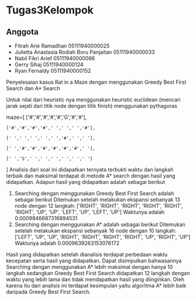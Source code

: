 # Tugas3Kelompok
## Anggota
- Fitrah Arie Ramadhan 05111940000025
- Julietta Anastasia Rodiah Boru Panjaitan 05111940000033
- Nabil Fikri Arief 05111940000086
- Gerry Sihaj 05111940000124
- Ryan Fernaldy 05111940000152

Penyelesaian kasus Rat in a Maze dengan menggunakan Greedy Best First Search dan A* Search

Untuk nilai dari heuristic nya menggunakan heuristic euclidean (mencari jarak sejati dari titik node dengan titik finish) menggunakan pythagoras

maze=[
    ['#','#','#','#','#','G','#','#'],
    
    ['#','#','#','#',' ',' ',' ','#'],
    
    [' ',' ',' ',' ',' ','#',' ',' '],
    
    [' ','#','#','#','#','#','#',' '],
    
    [' ','S',' ',' ',' ',' ',' ',' ']
]
Analisis dari soal ini didapatkan ternyata terbukti waktu dan langkah terbaik dan maksimal terdapat di metode A* search dengan hasil yang didapatkan.
Adapun hasil yang didapatkan adalah sebagai berikut 
1. Searching dengan menggunakan Greedy Best First Search adalah sebagai berikut Ditemukan setelah melakukan ekspansi sebanyak 13 node
dengan 12 langkah: ['RIGHT', 'RIGHT', 'RIGHT', 'RIGHT', 'RIGHT', 'RIGHT', 'UP', 'UP', 'LEFT', 'UP', 'LEFT', 'UP']
Waktunya adalah  0.0009846687316894531
2. Searching dengan menggunakan A* adalah sebagai berikut Ditemukan setelah melakukan ekspansi sebanyak 16 node
dengan 10 langkah: ['LEFT', 'UP', 'UP', 'RIGHT', 'RIGHT', 'RIGHT', 'RIGHT', 'UP', 'RIGHT', 'UP']
Waktunya adalah  0.0009639263153076172

Hasil yang didapatkan setelah dianalisis terdapat perbedaan waktu kecepatan serta hasil yang didapatkan. Dapat disimpulkan bahwasannya Searching dengan menggunakan A* lebih maksimal dengan hanya 10 langkah sedangkan Greedy Best First Search didapatkan 12 langkah dengan waktu yang lebih lama dan tidak mendapatkan hasil yang diinginkan. Oleh karena itu dari analisis ini terdapat kesimpulan yaitu algoritma A* lebih baik daripada Greedy Best First Search.
